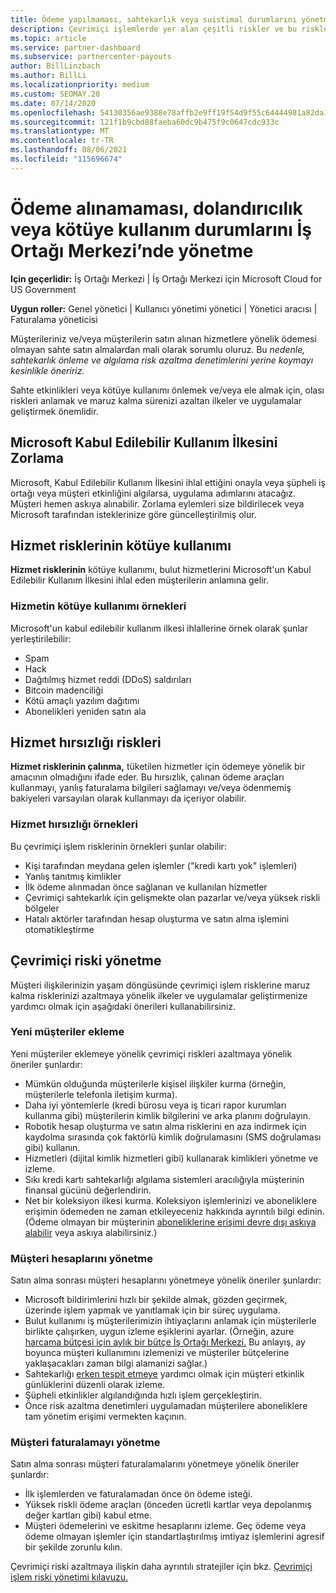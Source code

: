 ```yaml
---
title: Ödeme yapılmaması, sahtekarlık veya suistimal durumlarını yönetme
description: Çevrimiçi işlemlerde yer alan çeşitli riskler ve bu riskleri yönetme ve azaltmak için en iyi yöntemler hakkında bilgi İş Ortağı Merkezi.
ms.topic: article
ms.service: partner-dashboard
ms.subservice: partnercenter-payouts
author: BillLinzbach
ms.author: BillLi
ms.localizationpriority: medium
ms.custom: SEOMAY.20
ms.date: 07/14/2020
ms.openlocfilehash: 54130356ae9388e78affb2e9ff19f54d9f55c64444981a82da1d29ff27fe4d39
ms.sourcegitcommit: 121f1b9cbd88faeba60dc9b475f9c0647cdc933c
ms.translationtype: MT
ms.contentlocale: tr-TR
ms.lasthandoff: 08/06/2021
ms.locfileid: "115696674"
---
```

# <a name="managing-non-payment-fraud-or-misuse-in-partner-center"></a>Ödeme alınamaması, dolandırıcılık veya kötüye kullanım durumlarını İş Ortağı Merkezi’nde yönetme

**Için geçerlidir:** İş Ortağı Merkezi | İş Ortağı Merkezi için Microsoft Cloud for US Government

**Uygun roller:** Genel yönetici | Kullanıcı yönetimi yönetici | Yönetici aracısı | Faturalama yöneticisi

Müşterileriniz ve/veya müşterilerin satın alınan hizmetlere yönelik ödemesi olmayan sahte satın almalardan mali olarak sorumlu oluruz. Bu *nedenle, sahtekarlık önleme ve algılama risk azaltma denetimlerini yerine koymayı kesinlikle öneririz.*

Sahte etkinlikleri veya kötüye kullanımı önlemek ve/veya ele almak için, olası riskleri anlamak ve maruz kalma sürenizi azaltan ilkeler ve uygulamalar geliştirmek önemlidir.

## <a name="enforcement-of-microsoft-acceptable-use-policy"></a>Microsoft Kabul Edilebilir Kullanım İlkesini Zorlama

Microsoft, Kabul Edilebilir Kullanım İlkesini ihlal ettiğini onayla veya şüpheli iş ortağı veya müşteri etkinliğini algılarsa, uygulama adımlarını atacağız. Müşteri hemen askıya alınabilir. Zorlama eylemleri size bildirilecek veya Microsoft tarafından isteklerinize göre güncelleştirilmiş olur.

## <a name="abuse-of-service-risks"></a>Hizmet risklerinin kötüye kullanımı

**Hizmet risklerinin** kötüye kullanımı, bulut hizmetlerini Microsoft'un Kabul Edilebilir Kullanım İlkesini ihlal eden müşterilerin anlamına gelir.

### <a name="examples-of-abuse-of-service"></a>Hizmetin kötüye kullanımı örnekleri

Microsoft'un kabul edilebilir kullanım ilkesi ihlallerine örnek olarak şunlar yerleştirilebilir:

- Spam
- Hack
- Dağıtılmış hizmet reddi (DDoS) saldırıları
- Bitcoin madenciliği
- Kötü amaçlı yazılım dağıtımı
- Abonelikleri yeniden satın ala

## <a name="theft-of-service-risks"></a>Hizmet hırsızlığı riskleri

**Hizmet risklerinin çalınma,** tüketilen hizmetler için ödemeye yönelik bir amacının olmadığını ifade eder. Bu hırsızlık, çalınan ödeme araçları kullanmayı, yanlış faturalama bilgileri sağlamayı ve/veya ödenmemiş bakiyeleri varsayılan olarak kullanmayı da içeriyor olabilir.

### <a name="examples-of-service-theft"></a>Hizmet hırsızlığı örnekleri

Bu çevrimiçi işlem risklerinin örnekleri şunlar olabilir:

- Kişi tarafından meydana gelen işlemler ("kredi kartı yok" işlemleri)
- Yanlış tanıtmış kimlikler
- İlk ödeme alınmadan önce sağlanan ve kullanılan hizmetler
- Çevrimiçi sahtekarlık için gelişmekte olan pazarlar ve/veya yüksek riskli bölgeler
- Hatalı aktörler tarafından hesap oluşturma ve satın alma işlemini otomatikleştirme

## <a name="managing-online-risk"></a>Çevrimiçi riski yönetme

Müşteri ilişkilerinizin yaşam döngüsünde çevrimiçi işlem risklerine maruz kalma risklerinizi azaltmaya yönelik ilkeler ve uygulamalar geliştirmenize yardımcı olmak için aşağıdaki önerileri kullanabilirsiniz.

### <a name="onboarding-new-customers"></a>Yeni müşteriler ekleme

Yeni müşteriler eklemeye yönelik çevrimiçi riskleri azaltmaya yönelik öneriler şunlardır:

- Mümkün olduğunda müşterilerle kişisel ilişkiler kurma (örneğin, müşterilerle telefonla iletişim kurma).
- Daha iyi yöntemlerle (kredi bürosu veya iş ticari rapor kurumları kullanma gibi) müşterilerin kimlik bilgilerini ve arka planını doğrulayın.
- Robotik hesap oluşturma ve satın alma risklerini en aza indirmek için kaydolma sırasında çok faktörlü kimlik doğrulamasını (SMS doğrulaması gibi) kullanın.
- Hizmetleri (dijital kimlik hizmetleri gibi) kullanarak kimlikleri yönetme ve izleme.
- Sıkı kredi kartı sahtekarlığı algılama sistemleri aracılığıyla müşterinin finansal gücünü değerlendirin.
- Net bir koleksiyon ilkesi kurma. Koleksiyon işlemlerinizi ve aboneliklere erişimin ödemeden ne zaman etkileyeceniz hakkında ayrıntılı bilgi edinin. (Ödeme olmayan bir müşterinin [aboneliklerine erişimi devre dışı askıya alabilir](create-a-new-subscription.md#suspend-a-subscription) veya askıya alabilirsiniz.)

### <a name="managing-customer-accounts"></a>Müşteri hesaplarını yönetme

Satın alma sonrası müşteri hesaplarını yönetmeye yönelik öneriler şunlardır:

- Microsoft bildirimlerini hızlı bir şekilde almak, gözden geçirmek, üzerinde işlem yapmak ve yanıtlamak için bir süreç uygulama.
- Bulut kullanımı iş müşterilerimizin ihtiyaçlarını anlamak için müşterilerle birlikte çalışırken, uygun izleme eşiklerini ayarlar. (Örneğin, azure [harcama bütçesi için aylık bir bütçe İş Ortağı Merkezi.](set-an-azure-spending-budget-for-your-customers.md) Bu anlayış, ay boyunca müşteri kullanımını izlemenizi ve müşteriler bütçelerine yaklaşacakları zaman bilgi alamanizi sağlar.)
- Sahtekarlığı [erken tespit etmeye](activity-logs.md) yardımcı olmak için müşteri etkinlik günlüklerini düzenli olarak izleme.
- Şüpheli etkinlikler algılandığında hızlı işlem gerçekleştirin.
- Önce risk azaltma denetimleri uygulamadan müşterilere aboneliklere tam yönetim erişimi vermekten kaçının.

### <a name="managing-customer-billing"></a>Müşteri faturalamayı yönetme

Satın alma sonrası müşteri faturalamalarını yönetmeye yönelik öneriler şunlardır:

- İlk işlemlerden ve faturalamadan önce ön ödeme isteği.
- Yüksek riskli ödeme araçları (önceden ücretli kartlar veya depolanmış değer kartları gibi) kabul etme.
- Müşteri ödemelerini ve eskitme hesaplarını izleme. Geç ödeme veya ödeme olmayan işlemler için standartlaştırılmış imtiyaz işlemlerini agresif bir şekilde zorunlu kılın.

Çevrimiçi riski azaltmaya ilişkin daha ayrıntılı stratejiler için bkz. [Çevrimiçi işlem riski yönetimi kılavuzu.](https://query.prod.cms.rt.microsoft.com/cms/api/am/binary/RE4Bhtt)
